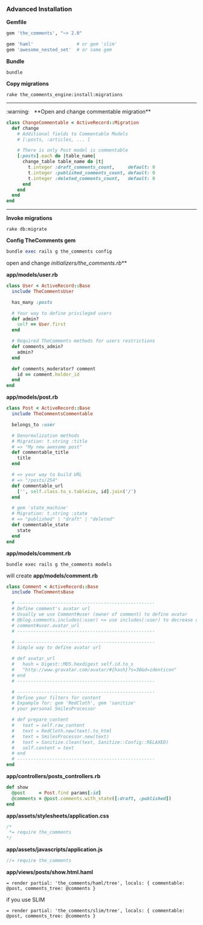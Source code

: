 ### Advanced Installation

**Gemfile**

```ruby
gem 'the_comments', "~> 2.0"

gem 'haml'                # or gem 'slim'
gem 'awesome_nested_set'  # or same gem
```

**Bundle**

```
bundle
```

**Copy migrations**

```
rake the_comments_engine:install:migrations
```

<hr>
:warning: &nbsp; **Open and change commentable migration**

```ruby
class ChangeCommentable < ActiveRecord::Migration
  def change
    # Additional fields to Commentable Models
    # [:posts, :articles, ... ]

    # There is only Post model is commentable
    [:posts].each do |table_name|
      change_table table_name do |t|
        t.integer :draft_comments_count,     default: 0
        t.integer :published_comments_count, default: 0
        t.integer :deleted_comments_count,   default: 0
      end
    end
  end
end
```
<hr>


**Invoke migrations**

```
rake db:migrate
```

**Config TheComments gem**

```ruby
bundle exec rails g the_comments config
```

open and change *initializers/the_comments.rb***

**app/models/user.rb**

```ruby
class User < ActiveRecord::Base
  include TheCommentsUser

  has_many :posts

  # Your way to define privileged users
  def admin?
    self == User.first
  end

  # Required TheComments methods for users restrictions
  def comments_admin?
    admin?
  end

  def comments_moderator? comment
    id == comment.holder_id
  end
end
```

**app/models/post.rb**

```ruby
class Post < ActiveRecord::Base
  include TheCommentsCommentable

  belongs_to :user

  # Denormalization methods
  # Migration: t.string :title
  # => "My new awesome post"
  def commentable_title
    title
  end

  # => your way to build URL
  # => "/posts/254"
  def commentable_url
    ['', self.class.to_s.tableize, id].join('/')
  end

  # gem 'state_machine'
  # Migration: t.string :state
  # => "published" | "draft" | "deleted"
  def commentable_state
    state
  end
end
```

**app/models/comment.rb**

```
bundle exec rails g the_comments models
```

will create **app/models/comment.rb**

```ruby
class Comment < ActiveRecord::Base
  include TheCommentsBase

  # ---------------------------------------------------
  # Define comment's avatar url
  # Usually we use Comment#user (owner of comment) to define avatar
  # @blog.comments.includes(:user) <= use includes(:user) to decrease queries count
  # comment#user.avatar_url
  # ---------------------------------------------------

  # ---------------------------------------------------
  # Simple way to define avatar url

  # def avatar_url
  #   hash = Digest::MD5.hexdigest self.id.to_s
  #   "http://www.gravatar.com/avatar/#{hash}?s=30&d=identicon"
  # end
  # ---------------------------------------------------

  # ---------------------------------------------------
  # Define your filters for content
  # Expample for: gem 'RedCloth', gem 'sanitize'
  # your personal SmilesProcessor

  # def prepare_content
  #   text = self.raw_content
  #   text = RedCloth.new(text).to_html
  #   text = SmilesProcessor.new(text)
  #   text = Sanitize.clean(text, Sanitize::Config::RELAXED)
  #   self.content = text
  # end
  # ---------------------------------------------------
end
```

**app/controllers/posts_controllers.rb**

```ruby
def show
  @post     = Post.find params[:id]
  @comments = @post.comments.with_state([:draft, :published])
end
```

**app/assets/stylesheets/application.css**

```css
/*
 *= require the_comments
*/
```

**app/assets/javascripts/application.js**

```js
//= require the_comments
```

**app/views/posts/show.html.haml**

```haml
= render partial: 'the_comments/haml/tree', locals: { commentable: @post, comments_tree: @comments }
```

if you use SLIM

```haml
= render partial: 'the_comments/slim/tree', locals: { commentable: @post, comments_tree: @comments }
```
